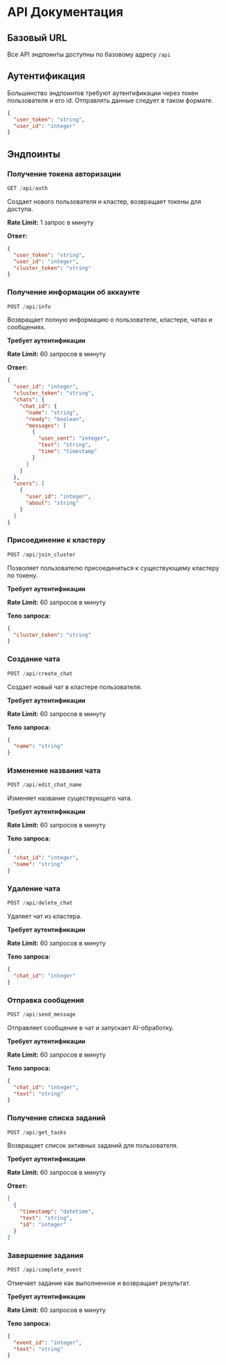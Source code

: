 # API Документация

## Базовый URL
Все API эндпоинты доступны по базовому адресу `/api`

## Аутентификация
Большинство эндпоинтов требуют аутентификации через токен пользователя и его id.
Отправлять данные следует в таком формате.
```json
{
  "user_token": "string",
  "user_id": "integer"
}
```

## Эндпоинты

### Получение токена авторизации
```python
GET /api/auth
```
Создает нового пользователя и кластер, возвращает токены для доступа.

**Rate Limit:** 1 запрос в минуту

**Ответ:**
```json
{
  "user_token": "string",
  "user_id": "integer", 
  "cluster_token": "string"
}
```

### Получение информации об аккаунте
```python
POST /api/info
```
Возвращает полную информацию о пользователе, кластере, чатах и сообщениях.

**Требует аутентификации**

**Rate Limit:** 60 запросов в минуту

**Ответ:**
```json
{
  "user_id": "integer",
  "cluster_token": "string",
  "chats": {
    "chat_id": {
      "name": "string",
      "ready": "boolean",
      "messages": [
        {
          "user_sent": "integer",
          "text": "string", 
          "time": "timestamp"
        }
      ]
    }
  },
  "users": [
    {
      "user_id": "integer",
      "about": "string"
    }
  ]
}
```

### Присоединение к кластеру
```python
POST /api/join_cluster
```
Позволяет пользователю присоединиться к существующему кластеру по токену.

**Требует аутентификации**

**Rate Limit:** 60 запросов в минуту

**Тело запроса:**
```json
{
  "cluster_token": "string"
}
```
### Создание чата
```python
POST /api/create_chat
```
Создает новый чат в кластере пользователя.

**Требует аутентификации**

**Rate Limit:** 60 запросов в минуту

**Тело запроса:**
```json
{
  "name": "string"
}
```

### Изменение названия чата
```python
POST /api/edit_chat_name
```
Изменяет название существующего чата.

**Требует аутентификации**

**Rate Limit:** 60 запросов в минуту

**Тело запроса:**
```json
{
  "chat_id": "integer",
  "name": "string"
}
```

### Удаление чата
```python
POST /api/delete_chat
```
Удаляет чат из кластера.

**Требует аутентификации**

**Rate Limit:** 60 запросов в минуту

**Тело запроса:**
```json
{
  "chat_id": "integer"
}
```

### Отправка сообщения
```python
POST /api/send_message
```
Отправляет сообщение в чат и запускает AI-обработку.

**Требует аутентификации**

**Rate Limit:** 60 запросов в минуту

**Тело запроса:**
```json
{
  "chat_id": "integer",
  "text": "string"
}
```

### Получение списка заданий
```python
POST /api/get_tasks
```
Возвращает список активных заданий для пользователя.

**Требует аутентификации**

**Rate Limit:** 60 запросов в минуту

**Ответ:**
```json
[
  {
    "timestamp": "datetime",
    "text": "string",
    "id": "integer"
  }
]
```

### Завершение задания
```python
POST /api/complete_event
```
Отмечает задание как выполненное и возвращает результат.

**Требует аутентификации**

**Rate Limit:** 60 запросов в минуту

**Тело запроса:**
```json
{
  "event_id": "integer",
  "text": "string"
}
```